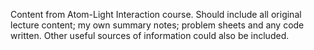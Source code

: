 Content from Atom-Light Interaction course. Should include all original lecture content; my own summary notes; problem sheets and any code written. Other useful sources of information could also be included.